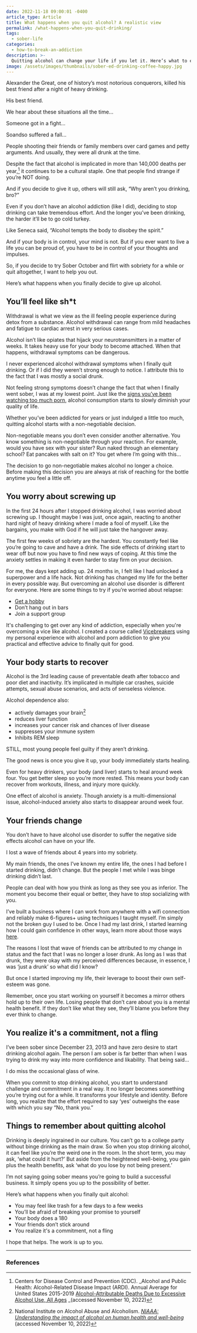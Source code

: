 ```yaml
---
date: 2022-11-18 09:00:01 -0400
article_type: Article
title: What happens when you quit alcohol? A realistic view
permalink: /what-happens-when-you-quit-drinking/
tags:
  - sober-life
categories:
  - how-to-break-an-addiction
description: >-
  Quitting alcohol can change your life if you let it. Here’s what to expect when you finally give up drinking
image: /assets/images/thumbnails/sober-ed-drinking-coffee-happy.jpg
---
```



Alexander the Great, one of history’s most notorious conquerors, killed his best friend after a night of heavy drinking.

His best friend.

We hear about these situations all the time…

Someone got in a fight…

Soandso suffered a fall…

People shooting their friends or family members over card games and petty arguments. And usually, they were all drunk at the time.

Despite the fact that alcohol is implicated in more than 140,000 deaths per year,[^1] it continues to be a cultural staple. One that people find strange if you’re NOT doing.

And if you decide to give it up, others will still ask, “Why aren’t you drinking, bro?”

Even if you don’t have an alcohol addiction (like I did), deciding to stop drinking can take tremendous effort. And the longer you’ve been drinking, the harder it’ll be to go cold turkey.

Like Seneca said, “Alcohol tempts the body to disobey the spirit.”

And if your body is in control, your mind is not. But if you ever want to live a life you can be proud of, you have to be in control of your thoughts and impulses.

So, if you decide to try Sober October and flirt with sobriety for a while or quit altogether, I want to help you out.

Here’s what happens when you finally decide to give up alcohol.


## You’ll feel like sh*t

Withdrawal is what we view as the ill feeling people experience during detox from a substance. Alcohol withdrawal can range from mild headaches and fatigue to cardiac arrest in very serious cases.

Alcohol isn’t like opiates that hijack your neurotransmitters in a matter of weeks. It takes heavy use for your body to become attached. When that happens, withdrawal symptoms can be dangerous.

I never experienced alcohol withdrawal symptoms when I finally quit drinking. Or if I did they weren’t strong enough to notice. I attribute this to the fact that I was mostly a social drunk.

Not feeling strong symptoms doesn’t change the fact that when I finally went sober, I was at my lowest point. Just like the [signs you’ve been watching too much porn](https://edlatimore.com/6-signs-that-youre-definitely-addicted-to-porn/), alcohol consumption starts to slowly diminish your quality of life.

Whether you’ve been addicted for years or just indulged a little too much, quitting alcohol starts with a non-negotiable decision.

Non-negotiable means you don’t even consider another alternative. You know something is non-negotiable through your reaction. For example, would you have sex with your sister? Run naked through an elementary school? Eat pancakes with salt on it? You get where I’m going with this…

The decision to go non-negotiable makes alcohol no longer a choice. Before making this decision you are always at risk of reaching for the bottle anytime you feel a little off.


## You worry about screwing up

In the first 24 hours after I stopped drinking alcohol, I was worried about screwing up. I thought maybe I was just, once again, reacting to another hard night of heavy drinking where I made a fool of myself. Like the bargains, you make with God if he will just take the hangover away.

The first few weeks of sobriety are the hardest. You constantly feel like you’re going to cave and have a drink. The side effects of drinking start to wear off but now you have to find new ways of coping. At this time the anxiety settles in making it even harder to stay firm on your decision.

For me, the days kept adding up. 24 months in, I felt like I had unlocked a superpower and a life hack. Not drinking has changed my life for the better in every possible way. But overcoming an alcohol use disorder is different for everyone. Here are some things to try if you’re worried about relapse:



* [Get a hobby](https://edlatimore.com/hobbies-to-make-friends/)
* Don’t hang out in bars
* Join a support group

It's challenging to get over any kind of addiction, especially when you're overcoming a vice like alcohol. I created a course called [Vicebreakers](https://edlatimore.com/products/vicebreakers/) using my personal experience with alcohol and porn addiction to give you practical and effective advice to finally quit for good.


## Your body starts to recover

Alcohol is the 3rd leading cause of preventable death after tobacco and poor diet and inactivity. It’s implicated in multiple car crashes, suicide attempts, sexual abuse scenarios, and acts of senseless violence.

Alcohol dependence also:



* actively damages your brain[^2]
* reduces liver function
* increases your cancer risk and chances of liver disease
* suppresses your immune system
* Inhibits REM sleep

STILL, most young people feel guilty if they aren’t drinking.

The good news is once you give it up, your body immediately starts healing.

Even for heavy drinkers, your body (and liver) starts to heal around week four. You get better sleep so you’re more rested. This means your body can recover from workouts, illness, and injury more quickly.

One effect of alcohol is anxiety. Though anxiety is a multi-dimensional issue, alcohol-induced anxiety also starts to disappear around week four.


## Your friends change

You don’t have to have alcohol use disorder to suffer the negative side effects alcohol can have on your life.

I lost a wave of friends about 4 years into my sobriety.

My main friends, the ones I’ve known my entire life, the ones I had before I started drinking, didn’t change. But the people I met while I was binge drinking didn’t last.

People can deal with how you think as long as they see you as inferior. The moment you become their equal or better, they have to stop socializing with you.

I’ve built a business where I can work from anywhere with a wifi connection and reliably make 6-figures+ using techniques I taught myself. I’m simply not the broken guy I used to be. Once I had my last drink, I started learning how I could gain confidence in other ways, learn more about those ways [here](https://edlatimore.com/how-to-build-confidence/).

The reasons I lost that wave of friends can be attributed to my change in status and the fact that I was no longer a loser drunk. As long as I was that drunk, they were okay with my perceived differences because, in essence, I was ‘just a drunk’ so what did I know?

But once I started improving my life, their leverage to boost their own self-esteem was gone.

Remember, once you start working on yourself it becomes a mirror others hold up to their own life. Losing people that don’t care about you is a mental health benefit. If they don’t like what they see, they’ll blame you before they ever think to change.


## You realize it's a commitment, not a fling

I’ve been sober since December 23, 2013 and have zero desire to start drinking alcohol again. The person I am sober is far better than when I was trying to drink my way into more confidence and likability. That being said…

I do miss the occasional glass of wine.

When you commit to stop drinking alcohol, you start to understand challenge and commitment in a real way. It no longer becomes something you’re trying out for a while. It transforms your lifestyle and identity. Before long, you realize that the effort required to say ‘yes’ outweighs the ease with which you say “No, thank you.”


## Things to remember about quitting alcohol

Drinking is deeply ingrained in our culture. You can’t go to a college party without binge drinking as the main draw. So when you stop drinking alcohol, it can feel like you’re the weird one in the room. In the short term, you may ask, ‘what could it hurt?’ But aside from the heightened well-being, you gain plus the health benefits, ask ‘what do you lose by not being present.’

I’m not saying going sober means you’re going to build a successful business. It simply opens you up to the possibility of better.

Here’s what happens when you finally quit alcohol:



* You may feel like trash for a few days to a few weeks
* You’ll be afraid of breaking your promise to yourself
* Your body does a 180
* Your friends don’t stick around
* You realize it's a commitment, not a fling

I hope that helps. The work is up to you.


---

### References

[^1]: Centers for Disease Control and Prevention (CDC). _Alcohol and Public Health: Alcohol-Related Disease Impact (ARDI). Annual Average for United States 2015-2019 [Alcohol-Attributable Deaths Due to Excessive Alcohol Use, All Ages](https://nccd.cdc.gov/DPH_ARDI/default/default.aspx) _(accessed November 10, 2022)

[^2]: National Institute on Alcohol Abuse and Alcoholism. _[NIAAA: Understanding the impact of alcohol on human health and well-being](https://www.niaaa.nih.gov/alcohols-effects-health/alcohol-and-brain-overview)_ (accessed November 10, 2022)
